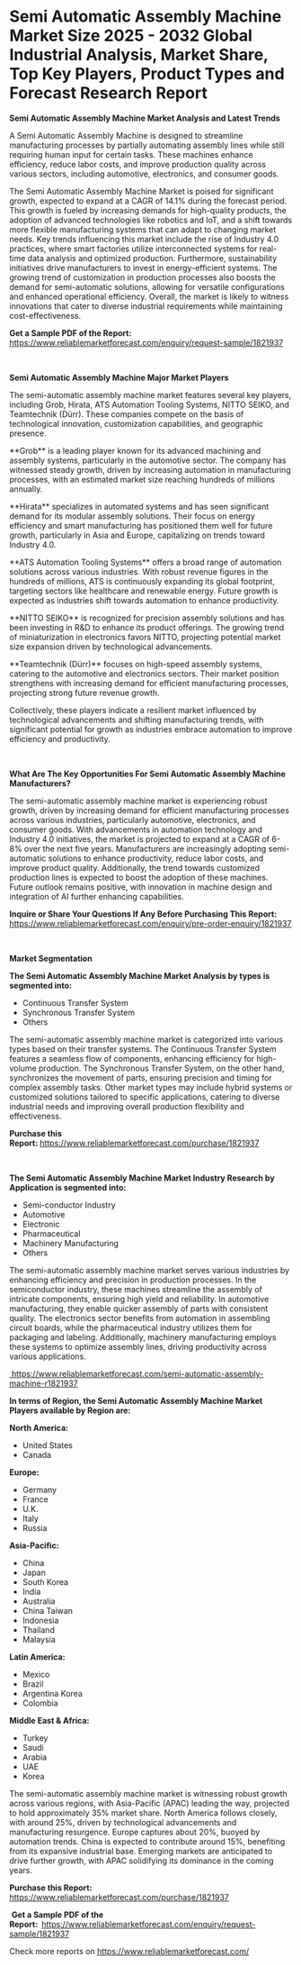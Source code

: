 <p><h1>Semi Automatic Assembly Machine Market Size 2025 - 2032 Global Industrial Analysis, Market Share, Top Key Players, Product Types and Forecast Research Report</h1></p><p><strong>Semi Automatic Assembly Machine Market Analysis and Latest Trends</strong></p>
<p><p>A Semi Automatic Assembly Machine is designed to streamline manufacturing processes by partially automating assembly lines while still requiring human input for certain tasks. These machines enhance efficiency, reduce labor costs, and improve production quality across various sectors, including automotive, electronics, and consumer goods.</p><p>The Semi Automatic Assembly Machine Market is poised for significant growth, expected to expand at a CAGR of 14.1% during the forecast period. This growth is fueled by increasing demands for high-quality products, the adoption of advanced technologies like robotics and IoT, and a shift towards more flexible manufacturing systems that can adapt to changing market needs. Key trends influencing this market include the rise of Industry 4.0 practices, where smart factories utilize interconnected systems for real-time data analysis and optimized production. Furthermore, sustainability initiatives drive manufacturers to invest in energy-efficient systems. The growing trend of customization in production processes also boosts the demand for semi-automatic solutions, allowing for versatile configurations and enhanced operational efficiency. Overall, the market is likely to witness innovations that cater to diverse industrial requirements while maintaining cost-effectiveness.</p></p>
<p><strong>Get a Sample PDF of the Report:&nbsp;</strong> <a href="https://www.reliablemarketforecast.com/enquiry/request-sample/1821937?utm_campaign=2301&utm_medium=2&utm_source=Github&utm_content=ia&utm_term=27022025&utm_id=semi-automatic-assembly-machine">https://www.reliablemarketforecast.com/enquiry/request-sample/1821937</a></p>
<p>&nbsp;</p>
<p><strong>Semi Automatic Assembly Machine Major Market Players</strong></p>
<p><p>The semi-automatic assembly machine market features several key players, including Grob, Hirata, ATS Automation Tooling Systems, NITTO SEIKO, and Teamtechnik (Dürr). These companies compete on the basis of technological innovation, customization capabilities, and geographic presence.</p><p>**Grob** is a leading player known for its advanced machining and assembly systems, particularly in the automotive sector. The company has witnessed steady growth, driven by increasing automation in manufacturing processes, with an estimated market size reaching hundreds of millions annually.</p><p>**Hirata** specializes in automated systems and has seen significant demand for its modular assembly solutions. Their focus on energy efficiency and smart manufacturing has positioned them well for future growth, particularly in Asia and Europe, capitalizing on trends toward Industry 4.0.</p><p>**ATS Automation Tooling Systems** offers a broad range of automation solutions across various industries. With robust revenue figures in the hundreds of millions, ATS is continuously expanding its global footprint, targeting sectors like healthcare and renewable energy. Future growth is expected as industries shift towards automation to enhance productivity.</p><p>**NITTO SEIKO** is recognized for precision assembly solutions and has been investing in R&D to enhance its product offerings. The growing trend of miniaturization in electronics favors NITTO, projecting potential market size expansion driven by technological advancements.</p><p>**Teamtechnik (Dürr)** focuses on high-speed assembly systems, catering to the automotive and electronics sectors. Their market position strengthens with increasing demand for efficient manufacturing processes, projecting strong future revenue growth.</p><p>Collectively, these players indicate a resilient market influenced by technological advancements and shifting manufacturing trends, with significant potential for growth as industries embrace automation to improve efficiency and productivity.</p></p>
<p>&nbsp;</p>
<p><strong>What Are The Key Opportunities For Semi Automatic Assembly Machine Manufacturers?</strong></p>
<p><p>The semi-automatic assembly machine market is experiencing robust growth, driven by increasing demand for efficient manufacturing processes across various industries, particularly automotive, electronics, and consumer goods. With advancements in automation technology and Industry 4.0 initiatives, the market is projected to expand at a CAGR of 6-8% over the next five years. Manufacturers are increasingly adopting semi-automatic solutions to enhance productivity, reduce labor costs, and improve product quality. Additionally, the trend towards customized production lines is expected to boost the adoption of these machines. Future outlook remains positive, with innovation in machine design and integration of AI further enhancing capabilities.</p></p>
<p><strong>Inquire or Share Your Questions If Any Before Purchasing This Report:</strong> <a href="https://www.reliablemarketforecast.com/enquiry/pre-order-enquiry/1821937?utm_campaign=2301&utm_medium=2&utm_source=Github&utm_content=ia&utm_term=27022025&utm_id=semi-automatic-assembly-machine">https://www.reliablemarketforecast.com/enquiry/pre-order-enquiry/1821937</a></p>
<p>&nbsp;</p>
<p><strong>Market Segmentation</strong></p>
<p><strong>The Semi Automatic Assembly Machine Market Analysis by types is segmented into:</strong></p>
<p><ul><li>Continuous Transfer System</li><li>Synchronous Transfer System</li><li>Others</li></ul></p>
<p><p>The semi-automatic assembly machine market is categorized into various types based on their transfer systems. The Continuous Transfer System features a seamless flow of components, enhancing efficiency for high-volume production. The Synchronous Transfer System, on the other hand, synchronizes the movement of parts, ensuring precision and timing for complex assembly tasks. Other market types may include hybrid systems or customized solutions tailored to specific applications, catering to diverse industrial needs and improving overall production flexibility and effectiveness.</p></p>
<p><strong>Purchase this Report:&nbsp;</strong><a href="https://www.reliablemarketforecast.com/purchase/1821937?utm_campaign=2301&utm_medium=2&utm_source=Github&utm_content=ia&utm_term=27022025&utm_id=semi-automatic-assembly-machine">https://www.reliablemarketforecast.com/purchase/1821937</a></p>
<p>&nbsp;</p>
<p><strong>The Semi Automatic Assembly Machine Market Industry Research by Application is segmented into:</strong></p>
<p><ul><li>Semi-conductor Industry</li><li>Automotive</li><li>Electronic</li><li>Pharmaceutical</li><li>Machinery Manufacturing</li><li>Others</li></ul></p>
<p><p>The semi-automatic assembly machine market serves various industries by enhancing efficiency and precision in production processes. In the semiconductor industry, these machines streamline the assembly of intricate components, ensuring high yield and reliability. In automotive manufacturing, they enable quicker assembly of parts with consistent quality. The electronics sector benefits from automation in assembling circuit boards, while the pharmaceutical industry utilizes them for packaging and labeling. Additionally, machinery manufacturing employs these systems to optimize assembly lines, driving productivity across various applications.</p></p>
<p><a href="https://www.reliablemarketforecast.com/semi-automatic-assembly-machine-r1821937?utm_campaign=2301&utm_medium=2&utm_source=Github&utm_content=ia&utm_term=27022025&utm_id=semi-automatic-assembly-machine">&nbsp;https://www.reliablemarketforecast.com/semi-automatic-assembly-machine-r1821937</a></p>
<p><strong>In terms of Region, the Semi Automatic Assembly Machine Market Players available by Region are:</strong></p>
<p>
    <p> <strong> North America: </strong>
        <ul>
            <li>United States</li>
            <li>Canada</li>
        </ul>
        </p> 
    <p> <strong> Europe: </strong>
        <ul>
            <li>Germany</li>
            <li>France</li>
            <li>U.K.</li>
            <li>Italy</li>
            <li>Russia</li>
        </ul>
        </p> 
    <p> <strong> Asia-Pacific: </strong>
        <ul>
            <li>China</li>
            <li>Japan</li>
            <li>South Korea</li>
            <li>India</li>
            <li>Australia</li>
            <li>China Taiwan</li>
            <li>Indonesia</li>
            <li>Thailand</li>
            <li>Malaysia</li>
        </ul>
        </p> 
    <p> <strong> Latin America: </strong>
        <ul>
            <li>Mexico</li>
            <li>Brazil</li>
            <li>Argentina Korea</li>
            <li>Colombia</li>
        </ul>
        </p> 
    <p> <strong> Middle East & Africa: </strong>
        <ul>
            <li>Turkey</li>
            <li>Saudi</li>
            <li>Arabia</li>
            <li>UAE</li>
            <li>Korea</li>
        </ul>
    </p>
    </p>
<p><p>The semi-automatic assembly machine market is witnessing robust growth across various regions, with Asia-Pacific (APAC) leading the way, projected to hold approximately 35% market share. North America follows closely, with around 25%, driven by technological advancements and manufacturing resurgence. Europe captures about 20%, buoyed by automation trends. China is expected to contribute around 15%, benefiting from its expansive industrial base. Emerging markets are anticipated to drive further growth, with APAC solidifying its dominance in the coming years.</p></p>
<p><strong>Purchase this Report: </strong><a href="https://www.reliablemarketforecast.com/purchase/1821937?utm_campaign=2301&utm_medium=2&utm_source=Github&utm_content=ia&utm_term=27022025&utm_id=semi-automatic-assembly-machine">https://www.reliablemarketforecast.com/purchase/1821937</a></p>
<p>&nbsp;<strong>Get a Sample PDF of the Report:&nbsp;&nbsp;</strong><a href="https://www.reliablemarketforecast.com/enquiry/request-sample/1821937?utm_campaign=2301&utm_medium=2&utm_source=Github&utm_content=ia&utm_term=27022025&utm_id=semi-automatic-assembly-machine">https://www.reliablemarketforecast.com/enquiry/request-sample/1821937</a></p>
<p><strong></strong></p>
<p>Check more reports on <a href="https://www.reliablemarketforecast.com/?utm_campaign=2301&utm_medium=2&utm_source=Github&utm_content=ia&utm_term=27022025&utm_id=semi-automatic-assembly-machine">https://www.reliablemarketforecast.com/</a></p>